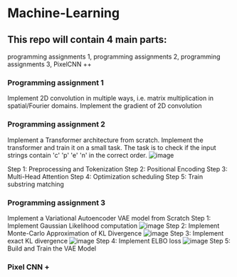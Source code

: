 # Machine-Learning

## This repo will contain 4 main parts:
programming assignments 1,
programming assignments 2,
programming assignments 3,
PixelCNN ++

### Programming assignment 1
Implement 2D convolution in multiple ways, i.e. matrix multiplication in spatial/Fourier domains. 
Implement the gradient of 2D convolution

### Programming assignment 2
Implement a Transformer architecture from scratch.
Implement the transformer and train it on a small task. 
The task is to check if the input strings contain 'c' 'p' 'e' 'n' in the correct order. 
![image](https://github.com/user-attachments/assets/cb53611b-cb38-4ab1-a936-6b3220095f32)

Step 1: Preprocessing and Tokenization
Step 2: Positional Encoding
Step 3: Multi-Head Attention
Step 4: Optimization scheduling
Step 5: Train substring matching

### Programming assignment 3
Implement a Variational Autoencoder VAE model from Scratch
Step 1: Implement Gaussian Likelihood computation
![image](https://github.com/user-attachments/assets/472ffda4-52df-42d1-9466-db50d8852c53)
Step 2: Implement Monte-Carlo Approximation of KL Divergence
![image](https://github.com/user-attachments/assets/a8ee978e-035d-48e2-82d2-57a83bdd2936)
Step 3: Implement exact KL divergence
![image](https://github.com/user-attachments/assets/2244982d-4898-4235-bf9e-eff591290715)
Step 4: Implement ELBO loss
![image](https://github.com/user-attachments/assets/d94b46a4-fd2f-4c58-84ab-219f2adc8899)
Step 5: Build and Train the VAE Model


### Pixel CNN + 
